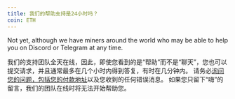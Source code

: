 ```yaml
---
title: 我们的帮助支持是24小时吗？
coin: ETH
---
```


Not yet, although we have miners around the world who may be able to help you on Discord or Telegram at any time.

我们的支持团队全天在线，因此，即使您看到的是“帮助”而不是“聊天”，您也可以提交请求，并且通常最多在几个小时内得到答复，有时在几分钟内。 请务必<a href=”https://t.me/flexpoolcn“>询问您的问题，包括您的付款地址</a>以及您收到的任何错误消息。 如果您只留下“嗨”的留言，我们的团队在线时将无法开始帮助您。
